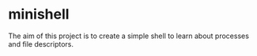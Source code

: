 # minishell
The aim of this project is to create a simple shell to learn about processes and file descriptors.
